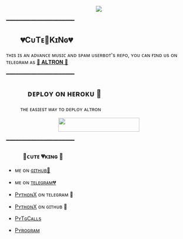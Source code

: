 <p align="center"><a href="https://t.me/Mahi_Nabi"><img src="https://te.legra.ph/file/fdba1d77ddc97568dd272.jpg"></a></p>

━━━━━━━━━━━━━━━━━━━━━━

## ㅤㅤ💔CᴜTᴇ💖KɪNɢ💔
ᴛʜɪs ɪs ᴀɴ ᴀᴅᴠᴀɴᴄᴇ ᴍᴜsɪᴄ ᴀɴᴅ sᴘᴀᴍ ᴜsᴇʀʙᴏᴛ's ʀᴇᴘᴏ, ʏᴏᴜ ᴄᴀɴ ғɪɴᴅ ᴜs ᴏɴ ᴛᴇʟᴇɢʀᴀᴍ ᴀs  [🖤 𝐀𝐋𝐓𝐑𝐎𝐍 🖤](https://t.me/Mahi_Nabi)


━━━━━━━━━━━━━━━━━━━━━━
## ㅤㅤㅤᴅᴇᴘʟᴏʏ ᴏɴ ʜᴇʀᴏᴋᴜ​ 🚀
ㅤㅤㅤᴛʜᴇ ᴇᴀsɪᴇsᴛ ᴡᴀʏ ᴛᴏ ᴅᴇᴘʟᴏʏ ᴀʟᴛʀᴏɴ​
<p align="center"><a href="https://heroku.com/deploy"> <img src="https://img.shields.io/badge/Deploy%20To%20Heroku-black?style=for-the-badge&logo=heroku" width="220" height="38.45"/></a></p>

 ━━━━━━━━━━━━━━━━━━━━━━

### ㅤㅤㅤ💞ᴄᴜᴛᴇ 💔ᴋɪɴɢ 💞


- ᴍᴇ ᴏɴ [ɢɪᴛʜᴜʙ💞](https://github.com/Mahinabi)ㅤㅤㅤㅤㅤㅤㅤㅤ
ㅤㅤㅤㅤㅤㅤㅤㅤ
- ᴍᴇ ᴏɴ [ᴛᴇʟᴇɢʀᴀᴍ💔](https://t.me/Mahinabi)

- [PʏᴛʜᴏɴX](https://t.me/Mahinabi) ᴏɴ ᴛᴇʟᴇɢʀᴀᴍ 💫

- [PʏᴛʜᴏɴX](https://github.com/Mahinabi) ᴏɴ ɢɪᴛʜᴜʙ 💖

- [PʏTɢCᴀʟʟs](https://github.com/pytgcalls/pytgcalls)

- [Pʏʀᴏɢʀᴀᴍ](https://github.com/pyrogram/pyrogram)

